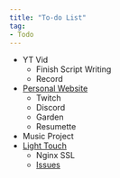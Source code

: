 ```yaml
---
title: "To-do List"
tag:
- Todo
---
```

- YT Vid
	- Finish Script Writing
	- Record
- [Personal Website](https://patato.live)
	- Twitch
	- Discord
	- Garden
	- Resumette
- Music Project
- [Light Touch](http://lighttouch.patato.live)
	- Nginx SSL
	- [Issues](https://github.com/PathonScript/LightTouch/issues)